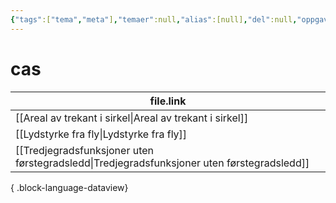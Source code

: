 ```yaml
---
{"tags":["tema","meta"],"temaer":null,"alias":[null],"del":null,"oppgave":null,"fag":null,"eksamen":null,"dg-publish":true,"title":"cas","date":"2023-06-01","modified":"2023-06-01","permalink":"/temaer/cas/","dgPassFrontmatter":true}
---
```



# cas
| file.link                                                                                     |
| --------------------------------------------------------------------------------------------- |
| [[Areal av trekant i sirkel\|Areal av trekant i sirkel]]                                   |
| [[Lydstyrke fra fly\|Lydstyrke fra fly]]                                                   |
| [[Tredjegradsfunksjoner uten førstegradsledd\|Tredjegradsfunksjoner uten førstegradsledd]] |

{ .block-language-dataview}
